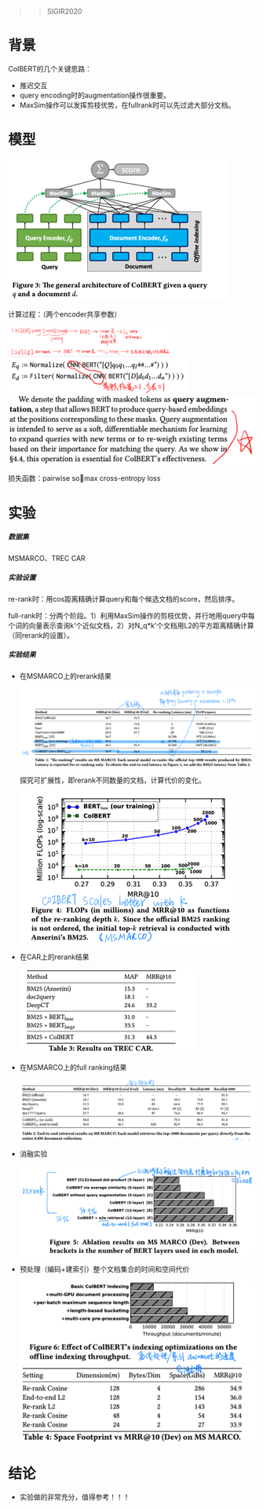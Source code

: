> > SIGIR2020

# 背景

CoIBERT的几个关键思路：

- 推迟交互
- query encoding时的augmentation操作很重要。
- MaxSim操作可以发挥剪枝优势，在fullrank时可以先过滤大部分文档。



# 模型

<img src="../../images/image-20200612215255648.png" alt="image-20200612215255648" style="zoom:50%;" />

计算过程：（两个encoder共享参数）

<img src="../../images/image-20200612215212681.png" alt="image-20200612215212681" style="zoom:33%;" />

<img src="../../images/image-20200612215232838.png" alt="image-20200612215232838" style="zoom:50%;" />

<img src="../../images/image-20200612215715073.png" alt="image-20200612215715073" style="zoom:50%;" />

损失函数：pairwise so￿max cross-entropy loss



# 实验

##### 数据集

MSMARCO、TREC CAR

##### 实验设置

re-rank时：用cos距离精确计算query和每个候选文档的score，然后排序。

full-rank时：分两个阶段。1）利用MaxSim操作的剪枝优势，并行地用query中每个词的向量表示查询k‘个近似文档，2）对N_q*k'个文档用L2的平方距离精确计算（同rerank的设置）。



##### 实验结果

- 在MSMARCO上的rerank结果

  ![image-20200612214014059](../../images/image-20200612214014059.png)

  探究可扩展性，即rerank不同数量的文档，计算代价的变化。

  <img src="../../images/image-20200612214147792.png" alt="image-20200612214147792" style="zoom:50%;" />

- 在CAR上的rerank结果

  <img src="../../images/image-20200612214257463.png" alt="image-20200612214257463" style="zoom:50%;" />

- 在MSMARCO上的full ranking结果

  ![image-20200612214039821](../../images/image-20200612214039821.png)

- 消融实验

  <img src="../../images/image-20200612214328633.png" alt="image-20200612214328633" style="zoom:50%;" />

- 预处理（编码+建索引）整个文档集合的时间和空间代价

  <img src="../../images/image-20200612214438424.png" alt="image-20200612214438424" style="zoom:50%;" />

  <img src="../../images/image-20200612214502307.png" alt="image-20200612214502307" style="zoom:50%;" />



# 结论

- 实验做的非常充分，值得参考！！！

